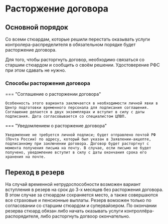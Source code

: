 # Расторжение договора

## Основной порядок

Со всеми стюардам, которые решили перестать оказывать услуги контролера-распределителя в обязательном порядке будет расторжение договора.

Для того, чтобы расторгнуть договор, необходимо связаться со старшим стюардом и сообщить о своём решении. Удостоверение РФС при этом сдавать не нужно.

### Способы расторжения договора

=== "Соглашение о расторжении договора"
    
    Особенность этого варианта заключается в необходимости личной явки в Центр подготовки временного персонала для подписания соглашения. Соглашение делается в двух экземплярах и вступит в силу с даты подписания. Дата согласовывается со специалистом ЦПВП.

=== "Уведомлением о расторжение договора"
    
    Уведомление не требуется личной подписи; будет отправлено почтой РФ (Почта России) по адресу, который был указан в Заявлении-акцепте, подписанному при заключении договора. Договор будет расторгнут с момента получения письма на почту. В случае, если письмо не будет получено, уведомление вступит в силу с даты окончания срока его хранения на почте.

## Переход в резерв

На случай временной нетрудоспособности возможен вариант вступления в резерв на срок до 3-х месяцев без расторжения договора. В этом случае за стюардом сохраняется место, а также совершаются все страховые и пенсионные выплаты. Резерв вомзожен только по согласовании со старшим стюардом и супервайзером. По окончании резерва стюард обязан либо начать оказывать услуги контроллёра-распорядителя, либо расторгнуть догвоор окончательно.

